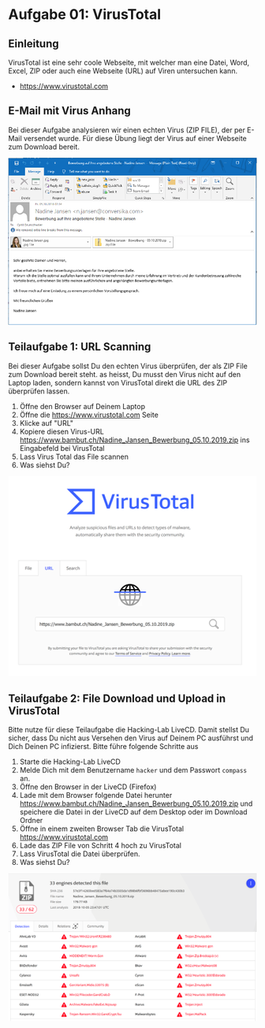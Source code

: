 # Aufgabe 01: VirusTotal 
## Einleitung
VirusTotal ist eine sehr coole Webseite, mit welcher man eine Datei, Word, Excel, ZIP oder auch eine Webseite (URL) auf Viren untersuchen kann. 
* https://www.virustotal.com

## E-Mail mit Virus Anhang
Bei dieser Aufgabe analysieren wir einen echten Virus (ZIP FILE), der per E-Mail versendet wurde. Für diese Übung liegt der Virus auf einer Webseite zum Download bereit. 

![nadine](nadine.png)

## Teilaufgabe 1: URL Scanning
Bei dieser Aufgabe sollst Du den echten Virus überprüfen, der als ZIP File zum Download bereit steht. as heisst, Du musst den Virus nicht auf den Laptop laden, sondern kannst von VirusTotal direkt die URL des ZIP überprüfen lassen. 

1. Öffne den Browser auf Deinem Laptop
2. Öffne die https://www.virustotal.com Seite
3. Klicke auf "URL"
4. Kopiere diesen Virus-URL https://www.bambut.ch/Nadine_Jansen_Bewerbung_05.10.2019.zip ins Eingabefeld bei VirusTotal
5. Lass Virus Total das File scannen
6. Was siehst Du? 


![virustotal](virustotal.png)


## Teilaufgabe 2: File Download und Upload in VirusTotal
Bitte nutze für diese Teilaufgabe die Hacking-Lab LiveCD. Damit stellst Du sicher, dass Du nicht aus Versehen den Virus auf Deinem PC ausführst und Dich Deinen PC infizierst. Bitte führe folgende Schritte aus

1. Starte die Hacking-Lab LiveCD
2. Melde Dich mit dem Benutzername `hacker` und dem Passwort `compass` an. 
3. Öffne den Browser in der LiveCD (Firefox)
4. Lade mit dem Browser folgende Datei herunter https://www.bambut.ch/Nadine_Jansen_Bewerbung_05.10.2019.zip und speichere die Datei in der LiveCD auf dem Desktop oder im Download Ordner
5. Öffne in einem zweiten Browser Tab die VirusTotal https://www.virustotal.com
6. Lade das ZIP File von Schritt 4 hoch zu VirusTotal
7. Lass VirusTotal die Datei überprüfen. 
8. Was siehst Du? 

![virusfile](virusfile.png)




